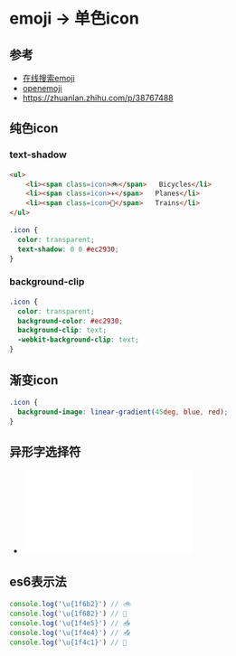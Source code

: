 # emoji -> 单色icon

## 参考
  - [在线搜索emoji](https://emojispark.com/)
  - [openemoji](https://openmoji.org/)
  - https://zhuanlan.zhihu.com/p/38767488


## 纯色icon

### text-shadow
```html
<ul>
    <li><span class=icon>🚲</span>   Bicycles</li>
    <li><span class=icon>✈️</span>   Planes</li>
    <li><span class=icon>🚂</span>   Trains</li>
</ul>
```
```css
.icon {
  color: transparent;
  text-shadow: 0 0 #ec2930;
}
```

### background-clip
```css
.icon {
  color: transparent;
  background-color: #ec2930;
  background-clip: text;
  -webkit-background-clip: text;
}
```

## 渐变icon
```css
.icon {
  background-image: linear-gradient(45deg, blue, red);
}
```

## 异形字选择符
  - ![ufe00](UFE00.pdf)

## es6表示法
```js
console.log('\u{1f6b2}') // 🚲
console.log('\u{1f682}') // 🚂
console.log('\u{1f4e5}') // 📥
console.log('\u{1f4e4}') // 📤
console.log('\u{1f4c1}') // 📁
```





